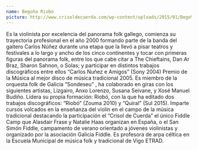 ```yaml
---
name: Begoña Riobó
picture: http://www.crisoldecuerda.com/wp-content/uploads/2015/01/Bego%C3%B1a-Riob%C3%B3-foto1.jpg
---
```


Es la violinista por excelencia del panorama folk gallego, comienza su trayectoria profesional en el año 2000 formando parte de la banda del gaitero Carlos Núñez durante una etapa que la llevó a pisar teatros y festivales a lo largo y ancho de los cinco continentes y tocar con primeras figuras del panorama folk, entre los que cabe citar a The Chieftains, Dan Ar Braz, Sharon Sahnon, o Solas; y participar en distintos trabajos discográficos entre ellos “Carlos Nuñez e Amigos” (Sony 2004) Premio de la Música al mejor disco de música tradicional 2005.
Es miembro de la orquesta folk de Galicia “Sondeseu” , ha colaborado en giras con los siguientes artistas, Lizgairo, Anxo Lorenzo, Susana Seivane, y Xosé Manuel Budiño.
Lidera su propia formación: Riobó, con la que ha editado dos trabajos discográficos: “Riobó” (Zouma 2010) y “Quiral” (Sul 2015).
Imparte cursos volcados en la enseñanza del violín en el campo de la música tradicional destacando la participación el “Crisol de Cuerda” el único Fiddle Camp que Alasdair Frase y Natalie Haas organizan en España, o el San Simón Fiddle, campamento de verano orientado a jóvenes violinistas y organizado por la asociación Galicia Fiddle.
Es profesora de arpa céltica en la Escuela Municipal de música folk y tradicional de Vigo ETRAD.
